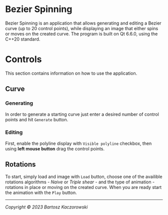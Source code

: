 # Bezier Spinning
Bezier Spinning is an application that allows generating and editing a Bezier curve (up to 20 control points), while displaying an image that either spins or moves on the created curve. The program is built on Qt 6.6.0, using the C++20 standard.

# Controls
This section contains information on how to use the application.

## Curve
### Generating
In order to generate a starting curve just enter a desired number of control points and hit `Generate` button.

### Editing
First, enable the polyline display with `Visible polyline` checkbox, then using **left mouse button** drag the control points.

## Rotations
To start, simply load and image with `Load` button, choose one of the availible rotations algorithms - *Naive* or *Triple shear* - and the type of animation - rotations in place or moving on the created curve. When you are ready start the animation with the `Play` button. 

---
*Copyright © 2023 Bartosz Kaczorowski*
